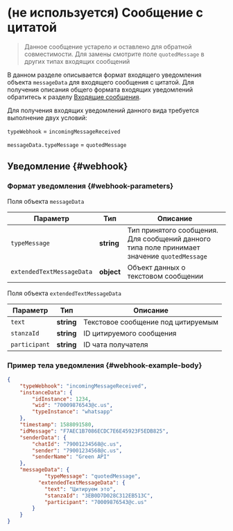 # (не используется) Cообщение с цитатой
> Данное сообщение устарело и оставлено для обратной совместимости. Для замены смотрите поле ```quotedMessage``` в других типах входящих сообщений

В данном разделе описывается формат входящего уведомления объекта `messageData` для входящего сообщения с цитатой. Для получения описания общего формата входящих уведомлений обратитесь к разделу [Входящие сообщения](Webhook-IncomingMessageReceived.md). 

Для получения входящих уведомлений данного вида требуется выполнение двух условий:

`typeWebhook` = `incomingMessageReceived`

`messageData.typeMessage` = `quotedMessage`

## Уведомление {#webhook}

### Формат уведомления {#webhook-parameters}

Поля объекта `messageData`

Параметр | Тип | Описание
----- | ----- | -----
`typeMessage` | **string** | Тип принятого сообщения. Для сообщений данного типа поле принимает значение `quotedMessage`
`extendedTextMessageData` | **object** | Объект данных о текстовом сообщении

Поля объекта `extendedTextMessageData`

Параметр | Тип | Описание
----- | ----- | -----
`text` | **string** | Текстовое сообщение под цитируемым
`stanzaId` | **string** | ID цитируемого сообщения
`participant` | **string** | ID чата получателя

### Пример тела уведомления {#webhook-example-body}

```json
{
    "typeWebhook": "incomingMessageReceived",
    "instanceData": {
        "idInstance": 1234,
        "wid": "70009876543@c.us",
        "typeInstance": "whatsapp"
    },
    "timestamp": 1588091580,
    "idMessage": "F7AEC1B7086ECDC7E6E45923F5EDB825",
    "senderData": {
        "chatId": "79001234568@c.us",
        "sender": "79001234568@c.us",
        "senderName": "Green API"
    },
    "messageData": {
            "typeMessage": "quotedMessage",
          "extendedTextMessageData": {
            "text": "Цитируем это",
            "stanzaId": "3EB0D7D028C312EB513C",
            "participant": "70009876543@c.us"
        }
    }
}
```
